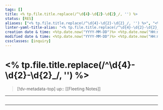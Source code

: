 ```yaml
---
tags: []
title: <% tp.file.title.replace(/^\d{4}-\d{2}-\d{2}_/, '') %>
status: [RES]
aliases: ["<% tp.file.title.replace(/^\d{4}-\d{2}-\d{2}_/, '') %>", "<%* let t = tp.file.title.replace(/^\d{4}-\d{2}-\d{2}_/, ''); let m = t.match(/^\s*(.*?)\s*-\s*(.+)/); if(m) tR += m[1].trim(); %>"]
linter-yaml-title-alias: "<% tp.file.title.replace(/^\d{4}-\d{2}-\d{2}_/, '') %>"
creation date & time: <%tp.date.now("YYYY-MM-DD")%> <%tp.date.now("HH:mm")%>
modified date & time: <%tp.date.now("YYYY-MM-DD")%> <%tp.date.now("HH:mm")%>
cssclasses: [inquiry]
---
```


# <% tp.file.title.replace(/^\d{4}-\d{2}-\d{2}_/, '') %>

> [!dv-metadata-top]
> up:: [[Fleeting Notes]]


- - -

##


- - -
